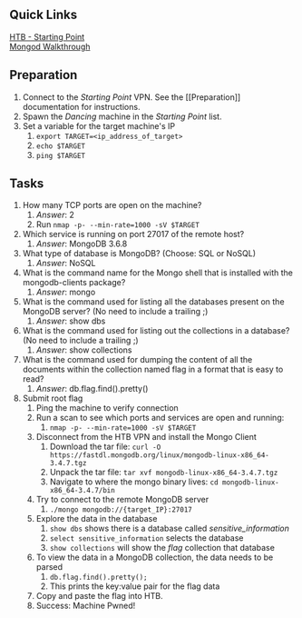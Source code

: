 ## Quick Links
[HTB - Starting Point](https://app.hackthebox.com/starting-point)  
[Mongod Walkthrough](blob:https://app.hackthebox.com/bbc9ad4a-b2e3-4663-8fdc-e114edae0e05) 

## Preparation
1. Connect to the *Starting Point* VPN. See the [[Preparation]] documentation for instructions.
2. Spawn the *Dancing* machine in the *Starting Point* list.
3. Set a variable for the target machine's IP
	1. `export TARGET=<ip_address_of_target>`
	2. `echo $TARGET`
	3. `ping $TARGET` 

## Tasks
1. How many TCP ports are open on the machine?
	1. *Answer*: 2
	2. Run `nmap -p- --min-rate=1000 -sV $TARGET`
2. Which service is running on port 27017 of the remote host?
	1. *Answer*: MongoDB 3.6.8
3. What type of database is MongoDB? (Choose: SQL or NoSQL)
	1. *Answer*: NoSQL
4. What is the command name for the Mongo shell that is installed with the mongodb-clients package?
	1. *Answer*: mongo
5. What is the command used for listing all the databases present on the MongoDB server? (No need to include a trailing ;)
	1. *Answer*: show dbs
6. What is the command used for listing out the collections in a database? (No need to include a trailing ;)
	1. *Answer*: show collections
7. What is the command used for dumping the content of all the documents within the collection named flag in a format that is easy to read?
	1. *Answer*: db.flag.find().pretty()
8. Submit root flag
	1. Ping the machine to verify connection
	2. Run a scan to see which ports and services are open and running:
		1. `nmap -p- --min-rate=1000 -sV $TARGET`
	3. Disconnect from the HTB VPN and install the Mongo Client
		1. Download the tar file: `curl -O https://fastdl.mongodb.org/linux/mongodb-linux-x86_64-3.4.7.tgz`
		2. Unpack the tar file: `tar xvf mongodb-linux-x86_64-3.4.7.tgz`
		3. Navigate to where the mongo binary lives: `cd mongodb-linux-x86_64-3.4.7/bin`
	4. Try to connect to the remote MongoDB server
		1. `./mongo mongodb://{target_IP}:27017`
	5. Explore the data in the database
		1. `show dbs` shows there is a database called *sensitive_information*
		2. `select sensitive_information` selects the database
		3. `show collections` will show the *flag* collection that database
	6. To view the data in a MongoDB collection, the data needs to be parsed
		1. `db.flag.find().pretty();`
		2. This prints the key:value pair for the flag data
	7. Copy and paste the flag into HTB.
	8. Success: Machine Pwned!